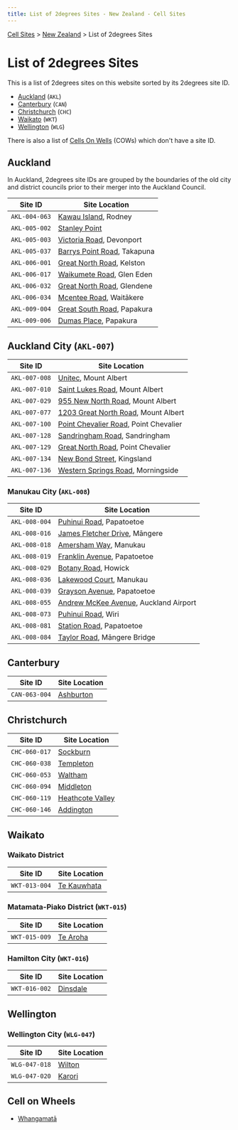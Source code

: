 ```yaml
---
title: List of 2degrees Sites - New Zealand - Cell Sites
---
```


[Cell Sites](../) > [New Zealand](./) > List of 2degrees Sites

# List of 2degrees Sites

This is a list of 2degrees sites on this website sorted by its 2degrees site ID.

* [Auckland](#auckland) (`AKL`)
* [Canterbury](#canterbury) (`CAN`)
* [Christchurch](#christchurch) (`CHC`)
* [Waikato](#waikato) (`WKT`)
* [Wellington](#wellington) (`WLG`)

There is also a list of [Cells On Wells](#cells-on-wheels) (COWs) which don't have a site ID.

## Auckland

In Auckland, 2degrees site IDs are grouped by the boundaries of the old city and district councils prior to their
merger into the Auckland Council.

Site ID       | Site Location
------------- | -------------
`AKL-004-063` | [Kawau Island](./auk/rodney/#kawau-island), Rodney
`AKL-005-002` | [Stanley Point](./auk/devonport-takapuna/stanley-point)
`AKL-005-003` | [Victoria Road](./auk/devonport-takapuna/devonport#victoria-road), Devonport
`AKL-005-037` | [Barrys Point Road](./auk/devonport-takapuna/takapuna#54-and-79-barrys-point-road), Takapuna
`AKL-006-001` | [Great North Road](./auk/whau/#great-north-road), Kelston
`AKL-006-017` | [Waikumete Road](./auk/waitākere-ranges/#waikumete-road), Glen Eden
`AKL-006-032` | [Great North Road](./auk/henderson-massey/#great-north-road), Glendene
`AKL-006-034` | [Mcentee Road](./auk/waitākere-ranges/#mcentee-road), Waitākere
`AKL-009-004` | [Great South Road](./auk/papakura/#great-south-road), Papakura
`AKL-009-006` | [Dumas Place](./auk/papakura/#dumas-place), Papakura

## Auckland City (`AKL-007`)

Site ID       | Site Location
------------- | -------------
`AKL-007-008` | [Unitec](./auk/albert-eden/unitec#spotless-facility), Mount Albert
`AKL-007-010` | [Saint Lukes Road](./auk/albert-eden/mount-albert#saint-lukes-road), Mount Albert
`AKL-007-029` | [955 New North Road](./auk/albert-eden/mount-albert#955-new-north-road), Mount Albert
`AKL-007-077` | [1203 Great North Road](./auk/albert-eden/mount-albert#1203-new-north-road), Mount Albert
`AKL-007-100` | [Point Chevalier Road](./auk/albert-eden/point-chevalier#212-point-chevalier-road), Point Chevalier
`AKL-007-128` | [Sandringham Road](./auk/albert-eden/#515-519-sandringham-road), Sandringham
`AKL-007-129` | [Great North Road](./auk/albert-eden/point-chevalier#great-north-road), Point Chevalier
`AKL-007-134` | [New Bond Street](./auk/albert-eden/#new-bond-street), Kingsland
`AKL-007-136` | [Western Springs Road](./auk/albert-eden/#western-springs-road), Morningside

### Manukau City (`AKL-008`)

Site ID       | Site Location
------------- | -------------
`AKL-008-004` | [Puhinui Road](./auk/ōtara-papatoetoe/#316-puhinui-road), Papatoetoe
`AKL-008-016` | [James Fletcher Drive](./auk/māngere-ōtāhuhu/#266-james-fletcher-drive), Māngere
`AKL-008-018` | [Amersham Way](./auk/ōtara-papatoetoe/manukau#amersham-way), Manukau
`AKL-008-019` | [Franklin Avenue](./auk/ōtara-papatoetoe/#franklin-avenue), Papatoetoe
`AKL-008-029` | [Botany Road](./auk/howick/#4-6-botany-road), Howick
`AKL-008-036` | [Lakewood Court](./auk/ōtara-papatoetoe/manukau#20-lakewood-court), Manukau
`AKL-008-039` | [Grayson Avenue](./auk/ōtara-papatoetoe/#grayson-avenue), Papatoetoe
`AKL-008-055` | [Andrew McKee Avenue](./auk/māngere-ōtāhuhu/#andrew-mckee-avenue), Auckland Airport
`AKL-008-073` | [Puhinui Road](./auk/ōtara-papatoetoe/#316-puhinui-road), Wiri
`AKL-008-081` | [Station Road](./auk/ōtara-papatoetoe/#316-puhinui-road), Papatoetoe
`AKL-008-084` | [Taylor Road](./auk/māngere-ōtāhuhu/#taylor-road), Māngere Bridge

## Canterbury

Site ID       | Site Location
------------- | -------------
`CAN-063-004` | [Ashburton](./can/#ashburton)

## Christchurch

Site ID       | Site Location
------------- | -------------
`CHC-060-017` | [Sockburn](./can/christchurch#sockburn)
`CHC-060-038` | [Templeton](./can/hornby#main-south-road-templeton)
`CHC-060-053` | [Waltham](./can/christchurch#ferry-road)
`CHC-060-094` | [Middleton](./can/christchurch#middleton)
`CHC-060-119` | [Heathcote Valley](./can/heathcote#heathcote-valley)
`CHC-060-146` | [Addington](./can/christchurch#addington)

## Waikato

### Waikato District

Site ID       | Site Location
------------- | -------------
`WKT-013-004` | [Te Kauwhata](./wko/#te-kauwhata)

### Matamata-Piako District (`WKT-015`)

Site ID       | Site Location
------------- | -------------
`WKT-015-009` | [Te Aroha](./wko/te-aroha#lawrence-avenue)


### Hamilton City (`WKT-016`)

Site ID       | Site Location
------------- | -------------
`WKT-016-002` | [Dinsdale](./wko/dinsale#killarney-road)

## Wellington

### Wellington City (`WLG-047`)

Site ID       | Site Location
------------- | -------------
`WLG-047-018` | [Wilton](./wgn/#wilton)
`WLG-047-020` | [Karori](./wgn/#karori)

## Cell on Wheels

* [Whangamatā](./wko/whangamatā#632-port-road)

